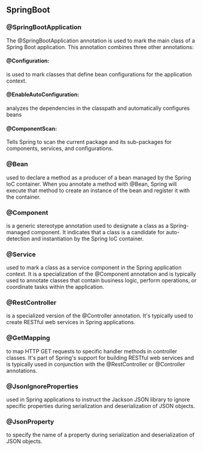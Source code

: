 ## **SpringBoot**

### @SpringBootApplication

The @SpringBootApplication annotation is used to mark the main class of a Spring Boot application. This annotation combines three other annotations:

#### @Configuration:
is used to mark classes that define bean configurations for the application context.

#### @EnableAutoConfiguration:

analyzes the dependencies in the classpath and automatically configures beans

#### @ComponentScan:

Tells Spring to scan the current package and its sub-packages for components, services, and configurations.

### @Bean

used to declare a method as a producer of a bean managed by the Spring IoC container. When you annotate a method with @Bean, Spring will execute that method to create an instance of the bean and register it with the container.

### @Component

is a generic stereotype annotation used to designate a class as a Spring-managed component. It indicates that a class is a candidate for auto-detection and instantiation by the Spring IoC container.

### @Service

used to mark a class as a service component in the Spring application context. It is a specialization of the @Component annotation and is typically used to annotate classes that contain business logic, perform operations, or coordinate tasks within the application.

### @RestController

is a specialized version of the @Controller annotation. It's typically used to create RESTful web services in Spring applications.

### @GetMapping

to map HTTP GET requests to specific handler methods in controller classes. It's part of Spring's support for building RESTful web services and is typically used in conjunction with the @RestController or @Controller annotations.

### @JsonIgnoreProperties

used in Spring applications to instruct the Jackson JSON library to ignore specific properties during serialization and deserialization of JSON objects.

### @JsonProperty

to specify the name of a property during serialization and deserialization of JSON objects. 